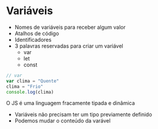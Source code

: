 # Variáveis

* Nomes de variáveis para receber algum valor
* Atalhos de código
* Identificadores
* 3 palavras reservadas para criar um variável
    * var
    * let
    * const

```js
// var
var clima = "Quente"
clima = "Frio"
console.log(clima)

```


O JS é uma linguagem fracamente tipada e dinâmica
- Variáveis não precisam ter um tipo previamente definido
- Podemos mudar o conteúdo da varável